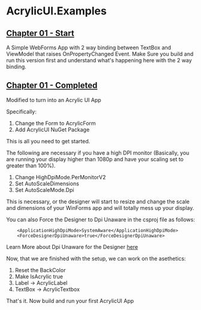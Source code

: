# AcrylicUI.Examples

## [Chapter 01 - Start](./Chapter01/Start/)

A Simple WebForms App with 2 way binding between TextBox and ViewModel that raises OnPropertyChanged Event.
Make Sure you build and run this version first and understand what's happening here with the 2 way binding.

## [Chapter 01 - Completed](./Chapter01/Completed/)

Modified to turn into an Acrylic UI App

Specifically:

 1. Change the Form to AcrylicForm
 1. Add AcrylicUI NuGet Package

This is all you need to get started. 


The following are necessary if you have a high DPI monitor (Basically, you are running your display higher than 1080p and have your scaling set to greater than 100%). 

 1. Change HighDpiMode.PerMonitorV2
 1. Set AutoScaleDimensions
 1. Set AutoScaleMode.Dpi

 This is necessary, or the designer will start to resize and change the scale and dimensions of your WinForms app and will totally mess up your display. 
 
 You can also Force the Designer to Dpi Unaware in the csproj file as follows: 
```
    <ApplicationHighDpiMode>SystemAware</ApplicationHighDpiMode>
    <ForceDesignerDpiUnaware>true</ForceDesignerDpiUnaware>
 ```
 Learn More about Dpi Unaware for the Designer [here](https://github.com/dotnet/winforms/blob/main/docs/designer/designer-high-dpi-mode.md
 )

Now, that we are finished with the setup, we can work on the asethetics:

 1. Reset the BackColor
 1. Make IsAcrylic true
 1. Label -> AcrylicLabel
 1. TextBox -> AcrylicTextbox 

That's it. Now build and run your first AcrylicUI App




